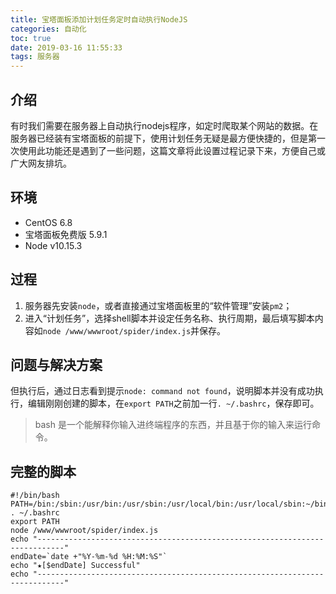 ```yaml
---
title: 宝塔面板添加计划任务定时自动执行NodeJS
categories: 自动化
toc: true
date: 2019-03-16 11:55:33
tags: 服务器
---
```


## 介绍
有时我们需要在服务器上自动执行nodejs程序，如定时爬取某个网站的数据。在服务器已经装有宝塔面板的前提下，使用计划任务无疑是最方便快捷的，但是第一次使用此功能还是遇到了一些问题，这篇文章将此设置过程记录下来，方便自己或广大网友排坑。

## 环境
- CentOS 6.8
- 宝塔面板免费版 5.9.1
- Node v10.15.3

## 过程
1. 服务器先安装`node`，或者直接通过宝塔面板里的“软件管理”安装`pm2`；
2. 进入“计划任务”，选择shell脚本并设定任务名称、执行周期，最后填写脚本内容如`node /www/wwwroot/spider/index.js`并保存。

## 问题与解决方案
但执行后，通过日志看到提示`node: command not found`，说明脚本并没有成功执行，编辑刚刚创建的脚本，在`export PATH`之前加一行`. ~/.bashrc`，保存即可。
> bash 是一个能解释你输入进终端程序的东西，并且基于你的输入来运行命令。

## 完整的脚本
```shell
#!/bin/bash
PATH=/bin:/sbin:/usr/bin:/usr/sbin:/usr/local/bin:/usr/local/sbin:~/bin
. ~/.bashrc
export PATH
node /www/wwwroot/spider/index.js
echo "----------------------------------------------------------------------------"
endDate=`date +"%Y-%m-%d %H:%M:%S"`
echo "★[$endDate] Successful"
echo "----------------------------------------------------------------------------"
```
